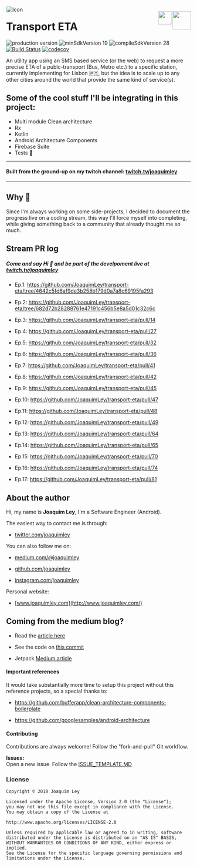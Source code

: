 <img alt="Icon" src="art/readme_logo.png?raw=true" align="left" hspace="1" vspace="1">

<a alt='Watch the Stream' href='https://twitch.tv/joaquimley' target='_blank' align='left'><img align='right' height='50' style='border:0px;height:50px;' src='art/follow_me_twitch_badge.png?v=0' border='0' /></a>

<a alt='Available soon' align='left'><img align='right' height='36' style='border:0px;height:36px;' src='art/googleplay_soon.png?v=0' border='0' /></a>

# Transport ETA

![production version](https://img.shields.io/badge/playstore-unreleased-lightgrey.svg?style=true)
![minSdkVersion 19](https://img.shields.io/badge/minSdkVersion-19-yellow.svg?style=true)
![compileSdkVersion 28](https://img.shields.io/badge/compileSdkVersion-28-green.svg?style=true)
[![Build Status](https://app.bitrise.io/app/f75916759d698e6e/status.svg?token=nCaNQBZcMNPMckWWwn8Gxg&branch=develop)](https://app.bitrise.io/app/f75916759d698e6e)
[![codecov](https://codecov.io/gh/JoaquimLey/transport-eta/branch/develop/graph/badge.svg)](https://codecov.io/gh/JoaquimLey/transport-eta)

An utility app using an SMS based service (or the web) to request a more precise ETA of a publc-transport (Bus, Metro etc.) to a specific station, currently implementing for Lisbon 🇵🇹, but the idea is to scale up to any other cities around the world that provide the same kind of service(s).

## Some of the cool stuff I'll be integrating in this project:
- Multi module Clean architecture
- Rx
- Kotlin
- Android Architecture Components
- Firebase Suite
- Tests  🙌

-----------------------------
#### Built from the ground-up on my twitch channel: [twitch.tv/joaquimley](http:twitch.tv/joaquimley)
--------------------

## Why 🤔
Since I'm always working on some side-projects, I decided to document the progress live on a coding stream, this way I'll force myself into completing, while giving something back to a community that already thought me so much.

## Stream PR log
##### Come and say Hi 👋 and be part of the develpoment live at [twitch.tv/joaquimley](http:twitch.tv/joaquimley)

- Ep.1:  https://github.com/JoaquimLey/transport-eta/tree/4642c5fd6af9de3b258b179d0a7a8c69195fa293

- Ep.2: https://github.com/JoaquimLey/transport-eta/tree/682d72b28288761e47191c456b5e8a5d01c32c6c

- Ep.3: https://github.com/JoaquimLey/transport-eta/pull/14

- Ep.4: https://github.com/JoaquimLey/transport-eta/pull/27

- Ep.5: https://github.com/JoaquimLey/transport-eta/pull/32

- Ep.6: https://github.com/JoaquimLey/transport-eta/pull/36

- Ep.7: https://github.com/JoaquimLey/transport-eta/pull/41

- Ep.8: https://github.com/JoaquimLey/transport-eta/pull/42

- Ep.9: https://github.com/JoaquimLey/transport-eta/pull/45

- Ep.10: https://github.com/JoaquimLey/transport-eta/pull/47

- Ep.11: https://github.com/JoaquimLey/transport-eta/pull/48

- Ep.12: https://github.com/JoaquimLey/transport-eta/pull/49

- Ep.13: https://github.com/JoaquimLey/transport-eta/pull/64

- Ep.14: https://github.com/JoaquimLey/transport-eta/pull/65

- Ep.15: https://github.com/JoaquimLey/transport-eta/pull/70

- Ep.16: https://github.com/JoaquimLey/transport-eta/pull/74

- Ep.17: https://github.com/JoaquimLey/transport-eta/pull/81


## About the author
Hi, my name is  **Joaquim Ley**, I'm a Software Engineer (Android).

The easiest way to contact me is through:

-   [twitter.com/joaquimley](https://twitter.com/joaquimley)

You can also follow me on:

-   [medium.com/@joaquimley](https://medium.com/@joaquimley)

-   [github.com/joaquimley](https://github.com/joaquimley)

-   [instagram.com/joaquimley](https://instagram.com/joaquimley)


Personal website:

-   [www.joaquimley.com](http://www.joaquimley.com/)

## Coming from the medium blog?
- Read the [article here](https://medium.com/@JoaquimLey/android-architecture-components-now-with-100-more-mvvm-11629a630125)
- See the code on [this commit](https://github.com/JoaquimLey/transport-eta/tree/26ce1a7f4b2dff12c6efa2292531035e70bfc4ae)

- Jetpack [Medium article](https://medium.com/@JoaquimLey/jetpack-series-1-androidx-a-headache-for-a-better-package-structure-62c3608596fd)

#### Important references

It would take substantially more time to setup this project without this reference projects, so a special thanks to:

- https://github.com/bufferapp/clean-architecture-components-boilerplate

- https://github.com/googlesamples/android-architecture

#### Contributing  

Contributions are always welcome! Follow the "fork-and-pull" Git workflow.  

**Issues:**  
Open a new issue. Follow the [ISSUE_TEMPLATE.MD](../master/ISSUE_TEMPLATE.MD)  
  
  
### License

	Copyright © 2018 Joaquim Ley

	Licensed under the Apache License, Version 2.0 (the "License");
	you may not use this file except in compliance with the License.
	You may obtain a copy of the License at

	http://www.apache.org/licenses/LICENSE-2.0

	Unless required by applicable law or agreed to in writing, software
	distributed under the License is distributed on an "AS IS" BASIS,
	WITHOUT WARRANTIES OR CONDITIONS OF ANY KIND, either express or
	implied.
	See the License for the specific language governing permissions and
	limitations under the License.
